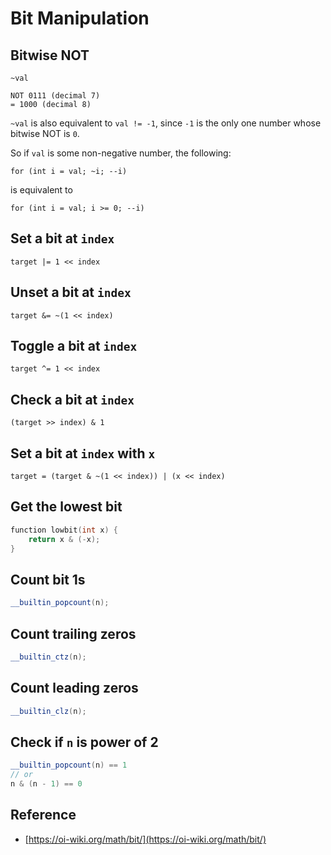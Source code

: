 # Bit Manipulation

## Bitwise NOT

`~val`

```text
NOT 0111 (decimal 7)
= 1000 (decimal 8)
```

`~val` is also equivalent to `val != -1`, since `-1` is the only one number whose bitwise NOT is `0`.

So if `val` is some non-negative number, the following:

```text
for (int i = val; ~i; --i)
```

is equivalent to

```text
for (int i = val; i >= 0; --i)
```

## Set a bit at `index`

`target |= 1 << index`

## Unset a bit at `index`

`target &= ~(1 << index)`

## Toggle a bit at `index`

`target ^= 1 << index`

## Check a bit at `index`

`(target >> index) & 1`

## Set a bit at `index` with `x`

`target = (target & ~(1 << index)) | (x << index)`

## Get the lowest bit

```cpp
function lowbit(int x) {
    return x & (-x);
}
```

## Count bit 1s

```cpp
__builtin_popcount(n);
```

## Count trailing zeros

```cpp
__builtin_ctz(n);
```

## Count leading zeros

```cpp
__builtin_clz(n);
```

## Check if `n` is power of 2

```cpp
__builtin_popcount(n) == 1
// or
n & (n - 1) == 0
```

## Reference

* [https://oi-wiki.org/math/bit/](https://oi-wiki.org/math/bit/)

